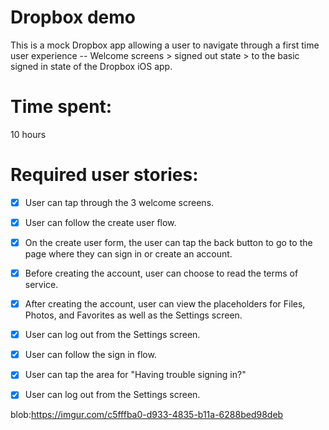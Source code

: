 # Dropbox demo

This is a mock Dropbox app allowing a user to navigate through a first time user experience -- Welcome screens > signed out state > to the basic signed in state of the Dropbox iOS app.

# Time spent: 
10 hours 


# Required user stories:

-[x] User can tap through the 3 welcome screens.

-[x] User can follow the create user flow.

-[x] On the create user form, the user can tap the back button to go to the page where they can sign in or create an account.

-[x] Before creating the account, user can choose to read the terms of service.

-[x] After creating the account, user can view the placeholders for Files, Photos, and Favorites as well as the Settings screen.

-[x] User can log out from the Settings screen.

-[x] User can follow the sign in flow.

-[x] User can tap the area for "Having trouble signing in?"

-[x] User can log out from the Settings screen.



blob:https://imgur.com/c5fffba0-d933-4835-b11a-6288bed98deb
